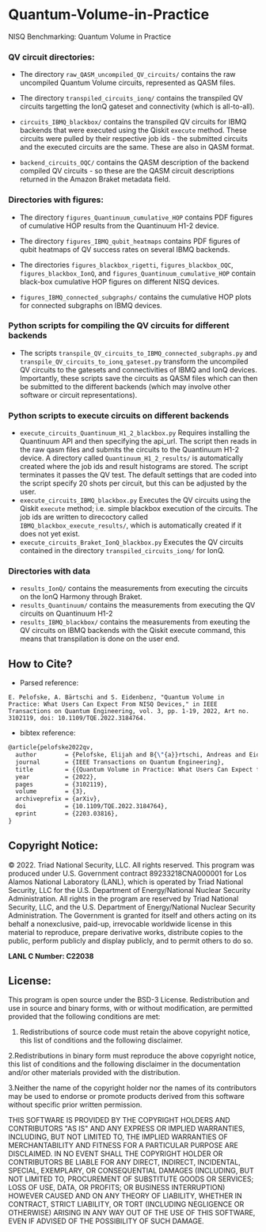 # Quantum-Volume-in-Practice
NISQ Benchmarking: Quantum Volume in Practice

### QV circuit directories:

- The directory `raw_QASM_uncompiled_QV_circuits/` contains the raw uncompiled Quantum Volume circuits, represented as QASM files.

- The directory `transpiled_circuits_ionq/` contains the transpiled QV circuits targetting the IonQ gateset and connectivity (which is all-to-all). 

- `circuits_IBMQ_blackbox/` contains the transpiled QV circuits for IBMQ backends that were executed using the Qiskit `execute` method. These circuits were pulled by their respective job ids - the submitted circuits and the executed circuits are the same. These are also in QASM format. 

- `backend_circuits_OQC/` contains the QASM description of the backend compiled QV circuits - so these are the QASM circuit descriptions returned in the Amazon Braket metadata field. 

### Directories with figures:

- The directory `figures_Quantinuum_cumulative_HOP` contains PDF figures of cumulative HOP results from the Quantinuum H1-2 device.

- The directory `figures_IBMQ_qubit_heatmaps` contains PDF figures of qubit heatmaps of QV success rates on several IBMQ backends. 

- The directories `figures_blackbox_rigetti`, `figures_blackbox_OQC`, `figures_blackbox_IonQ`, and `figures_Quantinuum_cumulative_HOP` contain black-box cumulative HOP figures on different NISQ devices.

- `figures_IBMQ_connected_subgraphs/` contains the cumulative HOP plots for connected subgraphs on IBMQ devices. 

### Python scripts for compiling the QV circuits for different backends

- The scripts `transpile_QV_circuits_to_IBMQ_connected_subgraphs.py` and `transpile_QV_circuits_to_ionq_gateset.py` transform the uncompiled QV circuits to the gatesets and connectivities of IBMQ and IonQ devices. Importantly, these scripts save the circuits as QASM files which can then be submitted to the different backends (which may involve other software or circuit representations).

### Python scripts to execute circuits on different backends

- `execute_circuits_Quantinuum_H1_2_blackbox.py` Requires installing the Quantinuum API and then specifying the api_url. The script then reads in the raw qasm files and submits the circuits to the Quantinuum H1-2 device. A directory called `Quantinuum_H1_2_results/` is automatically created where the job ids and result histograms are stored. The script terminates it passes the QV test. The default settings that are coded into the script specify 20 shots per circuit, but this can be adjusted by the user. 
- `execute_circuits_IBMQ_blackbox.py` Executes the QV circuits using the Qiskit `execute` method; i.e. simple blackbox execution of the circuits. The job ids are written to direcoctory called `IBMQ_blackbox_execute_results/`, which is automatically created if it does not yet exist. 
- `execute_circuits_Braket_IonQ_blackbox.py` Executes the QV circuits contained in the directory `transpiled_circuits_ionq/` for IonQ.

### Directories with data

- `results_IonQ/` contains the measurements from executing the circuits on the IonQ Harmony through Braket. 
- `results_Quantinuum/` contains the measurements from executing the QV circuits on Quantinuum H1-2
- `results_IBMQ_blackbox/` contains the measurements from exeuting the QV circuits on IBMQ backends with the Qiskit execute command, this means that transpilation is done on the user end.

## How to Cite?

- Parsed reference:
```
E. Pelofske, A. Bärtschi and S. Eidenbenz, "Quantum Volume in Practice: What Users Can Expect From NISQ Devices," in IEEE Transactions on Quantum Engineering, vol. 3, pp. 1-19, 2022, Art no. 3102119, doi: 10.1109/TQE.2022.3184764.
```

- bibtex reference:
```latex
@article{pelofske2022qv,
  author        = {Pelofske, Elijah and B{\"{a}}rtschi, Andreas and Eidenbenz, Stephan},
  journal       = {IEEE Transactions on Quantum Engineering},
  title         = {{Quantum Volume in Practice: What Users Can Expect from NISQ Devices}},
  year          = {2022},
  pages         = {3102119},
  volume        = {3},
  archiveprefix = {arXiv},
  doi           = {10.1109/TQE.2022.3184764},
  eprint        = {2203.03816},
}
```

## Copyright Notice:
© 2022. Triad National Security, LLC. All rights reserved.
This program was produced under U.S. Government contract 89233218CNA000001 for Los Alamos
National Laboratory (LANL), which is operated by Triad National Security, LLC for the U.S.
Department of Energy/National Nuclear Security Administration. All rights in the program are
reserved by Triad National Security, LLC, and the U.S. Department of Energy/National Nuclear
Security Administration. The Government is granted for itself and others acting on its behalf a
nonexclusive, paid-up, irrevocable worldwide license in this material to reproduce, prepare
derivative works, distribute copies to the public, perform publicly and display publicly, and to permit
others to do so.

**LANL C Number: C22038**

## License:
This program is open source under the BSD-3 License.
Redistribution and use in source and binary forms, with or without modification, are permitted
provided that the following conditions are met:
1. Redistributions of source code must retain the above copyright notice, this list of conditions and
the following disclaimer.
 
2.Redistributions in binary form must reproduce the above copyright notice, this list of conditions
and the following disclaimer in the documentation and/or other materials provided with the
distribution.
 
3.Neither the name of the copyright holder nor the names of its contributors may be used to endorse
or promote products derived from this software without specific prior written permission.

THIS SOFTWARE IS PROVIDED BY THE COPYRIGHT HOLDERS AND CONTRIBUTORS "AS
IS" AND ANY EXPRESS OR IMPLIED WARRANTIES, INCLUDING, BUT NOT LIMITED TO, THE
IMPLIED WARRANTIES OF MERCHANTABILITY AND FITNESS FOR A PARTICULAR
PURPOSE ARE DISCLAIMED. IN NO EVENT SHALL THE COPYRIGHT HOLDER OR
CONTRIBUTORS BE LIABLE FOR ANY DIRECT, INDIRECT, INCIDENTAL, SPECIAL,
EXEMPLARY, OR CONSEQUENTIAL DAMAGES (INCLUDING, BUT NOT LIMITED TO,
PROCUREMENT OF SUBSTITUTE GOODS OR SERVICES; LOSS OF USE, DATA, OR PROFITS;
OR BUSINESS INTERRUPTION) HOWEVER CAUSED AND ON ANY THEORY OF LIABILITY,
WHETHER IN CONTRACT, STRICT LIABILITY, OR TORT (INCLUDING NEGLIGENCE OR
OTHERWISE) ARISING IN ANY WAY OUT OF THE USE OF THIS SOFTWARE, EVEN IF
ADVISED OF THE POSSIBILITY OF SUCH DAMAGE.
